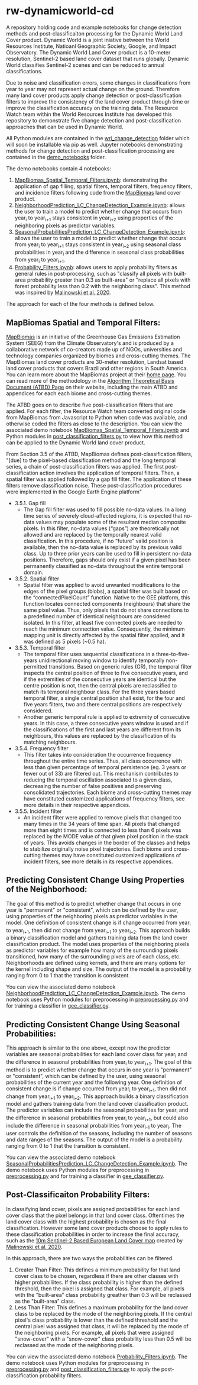 # rw-dynamicworld-cd
A repository holding code and example notebooks for change detection methods and post-classificaiton processing for the Dynamic World Land Cover product. Dynamic World is a joint iniative between the World Resources Institute, Natioanl Geographic Society, Google, and Impact Observatory. The Dynamic World Land Cover product is a 10-meter resolution, Sentinel-2 based land cover dataset that runs globally. Dynamic World classifies Sentinel-2 scenes and can be reduced to annual classifications. 

Due to noise and classification errors, some changes in classifications from year to year may not represent actual change on the ground. Therefore many land cover products apply change detection or post-classification filters to improve the consistency of the land cover product through time or improve the classification accuracy on the training data. The Resource Watch team within the World Resources Institute has developed this repository to demonstrate five change detection and post-classification approaches that can be used in Dynamic World. 

All Python modules are contained in the [wri_change_detection](https://github.com/wri/rw-dynamicworld-cd/tree/master/wri_change_detection) folder which will soon be installable via pip as well. Jupyter notebooks demonstrating methods for change detection and post-classification processing are contained in the [demo_notebooks](https://github.com/wri/rw-dynamicworld-cd/tree/master/demo_notebooks) folder.

The demo notebooks contain 4 notebooks:
1. [MapBiomas_Spatial_Temporal_Filters.ipynb](https://github.com/wri/rw-dynamicworld-cd/blob/master/demo_notebooks/MapBiomas_Spatial_Temporal_Filters.ipynb): demonstrating the application of gap filling, spatial filters, temporal filters, frequency filters, and incidence filters following code from the [MapBiomas](https://github.com/mapbiomas-brazil) land cover product.
2. [NeighborhoodPrediction_LC_ChangeDetection_Example.ipynb](https://github.com/wri/rw-dynamicworld-cd/blob/master/demo_notebooks/NeighborhoodPrediction_LC_ChangeDetection_Example.ipynb): allows the user to train a model to predict whether change that occurs from year<sub>i</sub> to year<sub>i+1</sub> stays consistent in year<sub>i+2</sub> using properties of the neighboring pixels as predictor variables.
3. [SeasonalProbabilitiesPrediction_LC_ChangeDetection_Example.ipynb](https://github.com/wri/rw-dynamicworld-cd/blob/master/demo_notebooks/SeasonalProbabilitiesPrediction_LC_ChangeDetection_Example.ipynb): allows the user to train a model to predict whether change that occurs from year<sub>i</sub> to year<sub>i+1</sub> stays consistent in year<sub>i+2</sub> using seasonal class probabilities in year<sub>i</sub> and the difference in seasonal class probabilities from year<sub>i</sub> to year<sub>i+1</sub>.
4. [Probability_Filters.ipynb](https://github.com/wri/rw-dynamicworld-cd/blob/master/demo_notebooks/Probability_Filters.ipynb): allows users to apply probability filters as general rules in post-processing, such as "classify all pixels with built-area probability greater than 0.3 as built-area" or "replace all pixels with forest probability less than 0.2 with the neighboring class". This method was inspired by [Malinowski et al. 2020](https://www.mdpi.com/2072-4292/12/21/3523/htm).

The approach for each of the four methods is defined below.

## MapBiomas Spatial and Temporal Filters:
[MapBiomas](https://mapbiomas.org/en/about-us) is an initiative of the Greenhouse Gas Emissions Estimation System (SEEG) from the Climate Observatory's and is produced by a collaborative network of co-creators made up of NGOs, universities and technology companies organized by biomes and cross-cutting themes. The MapBiomas land cover products are 30-meter resolution, Landsat based land cover products that covers Brazil and other regions in South America. You can learn more about the MapBiomas project at their [home page](https://mapbiomas.org/). You can read more of the methodology in the [Algorithm Theoretical Basis Document (ATBD) Page](https://mapbiomas.org/en/download-of-atbds) on their website, including the main ATBD and appendices for each each biome and cross-cutting themes. 

The ATBD goes on to describe five post-classification filters that are applied. For each filter, the Resource Watch team converted original code from MapBiomas from Javascript to Python when code was available, and otherwise coded the filters as close to the description. You can view the associated demo notebook [MapBiomas_Spatial_Temporal_Filters.ipynb](https://github.com/wri/rw-dynamicworld-cd/blob/master/demo_notebooks/MapBiomas_Spatial_Temporal_Filters.ipynb) and Python modules in [post_classification_filters.py](https://github.com/wri/rw-dynamicworld-cd/blob/master/wri_change_detection/post_classification_filters.py) to view how this method can be applied to the Dynamic World land cover product.

From Section 3.5 of the ATBD, MapBiomas defines post-classification filters,
"[due] to the pixel-based classification method and the long temporal series, a chain of post-classification filters was applied. The first post-classification action involves the application of temporal filters. Then, a spatial filter was applied followed by a gap fill filter. The application of these filters remove classification noise. 
These post-classification procedures were implemented in the Google Earth Engine platform"
* 3.5.1. Gap fill
  * The Gap fill filter was used to fill possible no-data values. In a long time series of severely cloud-affected regions, it is expected that no-data values may populate some of the resultant median composite pixels. In this filter, no-data values (“gaps”) are theoretically not allowed and are replaced by the temporally nearest valid classification. In this procedure, if no “future” valid position is available, then the no-data value is replaced by its previous valid class. Up to three prior years can be used to fill in persistent no-data positions. Therefore, gaps should only exist if a given pixel has been permanently classified as no-data throughout the entire temporal domain.
* 3.5.2. Spatial filter
  * Spatial filter was applied to avoid unwanted modifications to the edges of the pixel groups (blobs), a spatial filter was built based on the “connectedPixelCount” function. Native to the GEE platform, this function locates connected components (neighbours) that share the same pixel value. Thus, only pixels that do not share connections to a predefined number of identical neighbours are considered isolated. In this filter, at least five connected pixels are needed to reach the minimum connection value. Consequently, the minimum mapping unit is directly affected by the spatial filter applied, and it was defined as 5 pixels (~0.5 ha).
* 3.5.3. Temporal filter
  * The temporal filter uses sequential classifications in a three-to-five-years unidirectional moving window to identify temporally non-permitted transitions. Based on generic rules (GR), the temporal filter inspects the central position of three to five consecutive years, and if the extremities of the consecutive years are identical but the centre position is not, then the central pixels are reclassified to match its temporal neighbour class. For the three years based temporal filter, a single central position shall exist, for the four and five years filters, two and there central positions are respectively considered.
  * Another generic temporal rule is applied to extremity of consecutive years. In this case, a three consecutive years window is used and if the classifications of the first and last years are different from its neighbours, this values are replaced by the classification of its matching neighbours.
* 3.5.4. Frequency filter
  * This filter takes into consideration the occurrence frequency throughout the entire time series. Thus, all class occurrence with less than given percentage of temporal persistence (eg. 3 years or fewer out of 33) are filtered out. This mechanism contributes to reducing the temporal oscillation associated to a given class, decreasing the number of false positives and preserving consolidated trajectories. Each biome and cross-cutting themes may have constituted customized applications of frequency filters, see more details in their respective appendices.
* 3.5.5. Incident filter
  * An incident filter were applied to remove pixels that changed too many times in the 34 years of time span. All pixels that changed more than eight times and is connected to less than 6 pixels was replaced by the MODE value of that given pixel position in the stack of years. This avoids changes in the border of the classes and helps to stabilize originally noise pixel trajectories. Each biome and cross-cutting themes may have constituted customized applications of incident filters, see more details in its respective appendices.

## Predicting Consistent Change Using Properties of the Neighborhood:
The goal of this method is to predict whether change that occurs in one year is "permanent" or "consistent", which can be defined by the user, using properties of the neighboring pixels as predictor variables in the model. One definition of consistent change is if change occurred from year<sub>i</sub> to year<sub>i+1</sub>, then did not change from year<sub>i+1</sub> to year<sub>i+2</sub>. This approach builds a binary classification model and gathers training data from the land cover classification product. The model uses properties of the neighboring pixels as predictor variables for example how many of the surrounding pixels transitioned, how many of the surrounding pixels are of each class, etc. Neighborhoods are defined using kernels, and there are many options for the kernel including shape and size. The output of the model is a probability ranging from 0 to 1 that the transition is consistent.

You can view the associated demo notebook [NeighborhoodPrediction_LC_ChangeDetection_Example.ipynb](https://github.com/wri/rw-dynamicworld-cd/blob/master/demo_notebooks/NeighborhoodPrediction_LC_ChangeDetection_Example.ipynb). The demo notebook uses Python modules for preprocessing in [preprocessing.py](https://github.com/wri/rw-dynamicworld-cd/blob/master/wri_change_detection/preprocessing.py) and for training a classifier in [gee_classifier.py](https://github.com/wri/rw-dynamicworld-cd/blob/master/wri_change_detection/gee_classifier.py).

## Predicting Consistent Change Using Seasonal Probabilities:
This approach is similar to the one above, except now the predictor variables are seasonal probabilities for each land cover class for year<sub>i</sub> and the difference in seasonal probabilities from year<sub>i</sub> to year<sub>i+1</sub>. 
The goal of this method is to predict whether change that occurs in one year is "permanent" or "consistent", which can be defined by the user, using seasonal probabilities of the current year and the following year. One definition of consistent change is if change occurred from year<sub>i</sub> to year<sub>i+1</sub>, then did not change from year<sub>i+1</sub> to year<sub>i+2</sub>. This approach builds a binary classification model and gathers training data from the land cover classification product. The predictor variables can include the seasonal probabilities for year<sub>i</sub> and the difference in seasonal probabilities from year<sub>i</sub> to year<sub>i+1</sub>, but could also include the difference in seasonal probabilities from year<sub>i-1</sub> to year<sub>i</sub>. The user controls the definition of the seasons, including the number of seasons and date ranges of the seasons. The output of the model is a probability ranging from 0 to 1 that the transition is consistent.

You can view the associated demo notebook [SeasonalProbabilitiesPrediction_LC_ChangeDetection_Example.ipynb](https://github.com/wri/rw-dynamicworld-cd/blob/master/demo_notebooks/SeasonalProbabilitiesPrediction_LC_ChangeDetection_Example.ipynb). The demo notebook uses Python modules for preprocessing in [preprocessing.py](https://github.com/wri/rw-dynamicworld-cd/blob/master/wri_change_detection/preprocessing.py) and for training a classifier in [gee_classifier.py](https://github.com/wri/rw-dynamicworld-cd/blob/master/wri_change_detection/gee_classifier.py).

## Post-Classificaiton Probability Filters:
In classifying land cover, pixels are assigned probabilities for each land cover class that the pixel belongs in that land cover class. Oftentimes the land cover class with the highest probability is chosen as the final classification. However some land cover products choose to apply rules to these classification probabilities in order to increase the final accuracy, such as the [10m Sentinel-2 Based European Land Cover map](http://s2glc.cbk.waw.pl/extension) created by [Malinowski et al. 2020](https://www.mdpi.com/2072-4292/12/21/3523/htm).

In this approach, there are two ways the probabilities can be filtered. 
1. Greater Than Filter: 
 This defines a minimum probability for that land cover class to be chosen, regardless if there are other classes with higher probabiliites. If the class probability is higher than the defined threshold, then the pixel is assigned that class. 
 For example, all pixels with the "built-area" class probability greather than 0.3 will be reclassed as the "built-area" class.
2. Less Than Filter:
 This defines a maximum probability for the land cover class to be replaced by the mode of the neighboring pixels. If the central pixel's class probability is lower than the defined threshold and the central pixel was assigned that class, it will be replaced by the mode of the neighboring pixels.
 For example, all pixels that were assigned "snow-cover" with a "snow-cover" class probability less than 0.5 will be reclassed as the mode of the neighboring pixels.

You can view the associated demo notebook [Probability_Filters.ipynb](https://github.com/wri/rw-dynamicworld-cd/blob/master/demo_notebooks/Probability_Filters.ipynb). The demo notebook uses Python modules for preprocessing in [preprocessing.py](https://github.com/wri/rw-dynamicworld-cd/blob/master/wri_change_detection/preprocessing.py) and [post_classification_filters.py](https://github.com/wri/rw-dynamicworld-cd/blob/master/wri_change_detection/post_classification_filters.py) to apply the post-classification probability filters.
